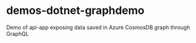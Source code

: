 # demos-dotnet-graphdemo
Demo of api-app exposing data saved in Azure CosmosDB graph through GraphQL
